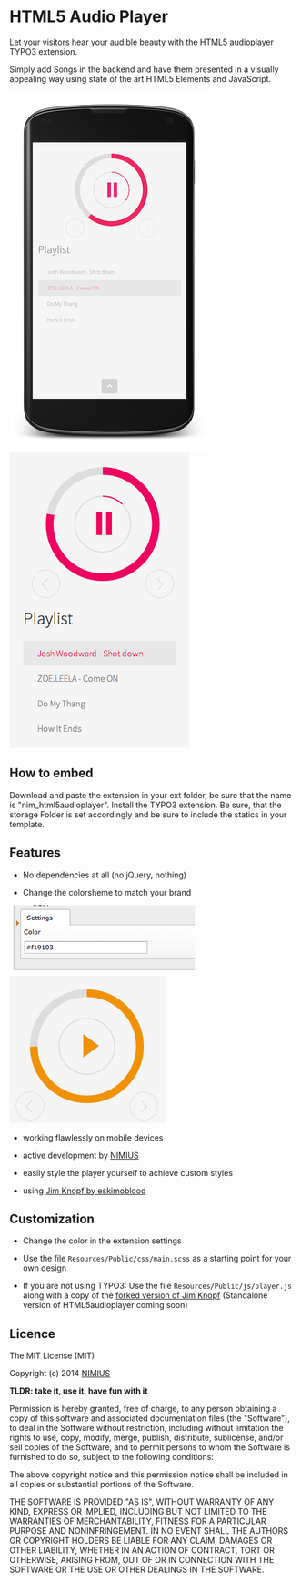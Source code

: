 HTML5 Audio Player
==================

Let your visitors hear your audible beauty with the HTML5 audioplayer TYPO3 extension.

Simply add Songs in the backend and have them presented in a visually appealing way using state of the art HTML5 Elements and JavaScript.

![screen mobile](README_files/screen_mobile.png)
![screen destop](README_files/screen1.png)

How to embed
------------
Download and paste the extension in your ext folder, be sure that the name is "nim_html5audioplayer". Install the TYPO3 extension. Be sure, that the storage Folder is set accordingly and be sure to include the statics in your template.

Features
--------

- No dependencies at all (no jQuery, nothing)

- Change the colorsheme to match your brand

![change the color in the extension settings](README_files/color_backend.png) ![see your color in the frontend](README_files/color_frontend.png)

- working flawlessly on mobile devices

- active development by [NIMIUS](http://nimius.net)

- easily style the player yourself to achieve custom styles

- using [Jim Knopf by eskimoblood](https://github.com/eskimoblood/jim-knopf)

Customization
-------------

- Change the color in the extension settings

- Use the file `Resources/Public/css/main.scss` as a starting point for your own design

- If you are not using TYPO3: Use the file `Resources/Public/js/player.js` along with a copy of the [forked version of Jim Knopf](https://github.com/thephpjo/jim-knopf) (Standalone version of HTML5audioplayer coming soon)

Licence
-------

The MIT License (MIT)

Copyright (c) 2014 [NIMIUS](http://nimius.net)

__TLDR: take it, use it, have fun with it__

Permission is hereby granted, free of charge, to any person obtaining a copy
of this software and associated documentation files (the "Software"), to deal
in the Software without restriction, including without limitation the rights
to use, copy, modify, merge, publish, distribute, sublicense, and/or sell
copies of the Software, and to permit persons to whom the Software is
furnished to do so, subject to the following conditions:

The above copyright notice and this permission notice shall be included in
all copies or substantial portions of the Software.

THE SOFTWARE IS PROVIDED "AS IS", WITHOUT WARRANTY OF ANY KIND, EXPRESS OR
IMPLIED, INCLUDING BUT NOT LIMITED TO THE WARRANTIES OF MERCHANTABILITY,
FITNESS FOR A PARTICULAR PURPOSE AND NONINFRINGEMENT. IN NO EVENT SHALL THE
AUTHORS OR COPYRIGHT HOLDERS BE LIABLE FOR ANY CLAIM, DAMAGES OR OTHER
LIABILITY, WHETHER IN AN ACTION OF CONTRACT, TORT OR OTHERWISE, ARISING FROM,
OUT OF OR IN CONNECTION WITH THE SOFTWARE OR THE USE OR OTHER DEALINGS IN
THE SOFTWARE.
